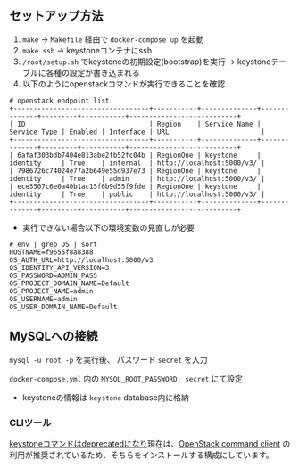## セットアップ方法
1. `make` -> `Makefile` 経由で `docker-compose up` を起動
2. `make ssh` -> keystoneコンテナにssh
3. `/root/setup.sh` でkeystoneの初期設定(bootstrap)を実行 -> keystoneテーブルに各種の設定が書き込まれる
4. 以下のようにopenstackコマンドが実行できることを確認

```
# openstack endpoint list
+----------------------------------+-----------+--------------+--------------+---------+-----------+---------------------------+
| ID                               | Region    | Service Name | Service Type | Enabled | Interface | URL                       |
+----------------------------------+-----------+--------------+--------------+---------+-----------+---------------------------+
| 6afaf303bdb7404e813abe2fb52fc04b | RegionOne | keystone     | identity     | True    | internal  | http://localhost:5000/v3/ |
| 7986726c74024e77a2b649e55d937e73 | RegionOne | keystone     | identity     | True    | admin     | http://localhost:5000/v3/ |
| ece3507c6e0a40b1ac15f6b9d55f9fde | RegionOne | keystone     | identity     | True    | public    | http://localhost:5000/v3/ |
+----------------------------------+-----------+--------------+--------------+---------+-----------+---------------------------+
```

* 実行できない場合以下の環境変数の見直しが必要
```
# env | grep OS | sort
HOSTNAME=f9655f8a8388
OS_AUTH_URL=http://localhost:5000/v3
OS_IDENTITY_API_VERSION=3
OS_PASSWORD=ADMIN_PASS
OS_PROJECT_DOMAIN_NAME=Default
OS_PROJECT_NAME=admin
OS_USERNAME=admin
OS_USER_DOMAIN_NAME=Default
```


## MySQLへの接続
`mysql -u root -p` を実行後、 パスワード `secret` を入力

`docker-compose.yml` 内の `MYSQL_ROOT_PASSWORD: secret` にて設定
* keystoneの情報は `keystone` database内に格納

### CLIツール
[keystoneコマンドはdeprecatedになり](https://docs.openstack.org/mitaka/cli-reference/keystone.html)現在は、[OpenStack command client](https://docs.openstack.org/mitaka/cli-reference/openstack.html) の利用が推奨されているため、そちらをインストールする構成にしています。
